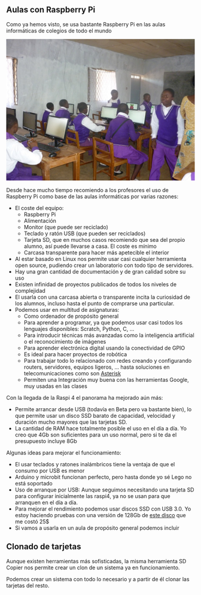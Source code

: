 ## Aulas con Raspberry Pi

Como ya hemos visto, se usa bastante Raspberry Pi en las aulas informáticas de colegios de todo el mundo

![Aula con Raspberry Pi](./images/AulaPi.jpg)

Desde hace mucho tiempo recomiendo a los profesores el uso de Raspberry Pi como base de las aulas informáticas por varias razones:

* El coste del equipo:
    * Raspberry Pi
    * Alimentación
    * Monitor (que puede ser reciclado)
    * Teclado y ratón USB (que pueden ser reciclados)
    * Tarjeta SD, que en muchos casos recomiendo que sea del propio alumno, así puede llevarse a casa. El coste es mínimo
    * Carcasa transparente para hacer más apetecible el interior
* Al estar basado en Linux nos permite usar casi cualquier herramienta open source, pudiendo crear un laboratorio con todo tipo de servidores.
* Hay una gran cantidad de documentación y de gran calidad sobre su uso
* Existen infinidad de proyectos publicados de todos los niveles de complejidad
* El usarla con una carcasa abierta o transparente incita la curiosidad de los alumnos, incluso hasta el punto de comprarse una particular.
* Podemos usar en multitud de asignaturas:
    * Como ordenador de propósito general
    * Para aprender a programar, ya que podemos usar casi todos los lenguajes disponibles: Scratch, Python, C, ...
    * Para introducir técnicas más avanzadas como la inteligencia artificial o el reconocimiento de imágenes 
    * Para aprender electrónica digital usando la conectividad de GPIO
    * Es ideal para hacer proyectos de robótica
    * Para trabajar todo lo relacionado con redes creando y configurando routers, servidores, equipos ligeros, ... hasta soluciones en telecomunicaciones como son [Asterisk](https://www.asterisk.org/)
    * Permiten una Integración muy buena con las herramientas Google, muy usadas en las clases

Con la llegada de la Raspi 4 el panorama ha mejorado aún más:

* Permite arrancar desde USB (todavía en Beta pero va bastante bien), lo que permite usar un disco SSD barato de capacidad, velocidad y duración mucho mayores que las tarjetas SD. 
* La cantidad de RAM hace totalmente posible el uso en el día a día. Yo creo que 4Gb son suficientes para un uso normal, pero si te da el presupuesto incluye 8Gb

Algunas ideas para mejorar el funcionamiento:

* El usar teclados y ratones inalámbricos tiene la ventaja de que el consumo por USB es menor 
* Arduino y microbit funcionan perfecto, pero hasta donde yo sé Lego no está soportado
* Uso de arranque por USB: Aunque seguimos necesitando una tarjeta SD para configurar inicialmente las raspi4, ya no se usan para que arranquen en el día a día. 
* Para mejorar el rendimiento podemos usar discos SSD con USB 3.0. Yo estoy haciendo pruebas con una versión de 128Gb de [este disco](https://es.aliexpress.com/item/33053472759.html?spm=a2g0s.9042311.0.0.274263c0sLwovz) que me costó 25$
* Si vamos a usarla en un aula de propósito general podemos incluir

## Clonado de tarjetas

Aunque existen herramientas más sofisticadas, la misma herramienta SD Copier nos permite crear un clon de un sistema ya en funcionamiento. 

Podemos crear un sistema con todo lo necesario y a partir de él clonar las tarjetas del resto.
